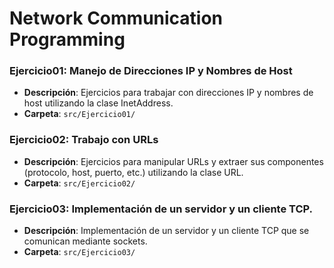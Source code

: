 
# Network Communication Programming 

### Ejercicio01: Manejo de Direcciones IP y Nombres de Host
- **Descripción**: Ejercicios para trabajar con direcciones IP y nombres de host utilizando la clase InetAddress.
- **Carpeta**: `src/Ejercicio01/`

### Ejercicio02: Trabajo con URLs
- **Descripción**: Ejercicios para manipular URLs y extraer sus componentes (protocolo, host, puerto, etc.) utilizando la clase URL.
- **Carpeta**: `src/Ejercicio02/`

### Ejercicio03: Implementación de un servidor y un cliente TCP.
- **Descripción**: Implementación de un servidor y un cliente TCP que se comunican mediante sockets. 
- **Carpeta**: `src/Ejercicio03/`
